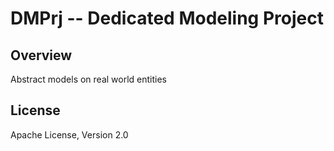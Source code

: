 # DMPrj -- Dedicated Modeling Project

## Overview

Abstract models on real world entities

## License

Apache License, Version 2.0
